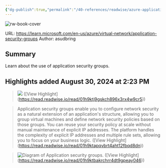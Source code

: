 ```yaml
---
{"dg-publish":true,"permalink":"/40-references/readwise/azure-application-security-groups-overview/","tags":["rw/articles"]}
---
```


![rw-book-cover](https://learn.microsoft.com/en-us/media/open-graph-image.png)
  
URL: https://learn.microsoft.com/en-us/azure/virtual-network/application-security-groups
Author: asudbring

## Summary

Learn about the use of application security groups.

## Highlights added August 30, 2024 at 2:23 PM
>![](https://learn.microsoft.com/en-us/azure/virtual-network/media/security-groups/application-security-groups.png) ([View Highlight] (https://read.readwise.io/read/01h9ktj9gskch896x3rx4w9cr5))


>Application security groups enable you to configure network security as a natural extension of an application's structure, allowing you to group virtual machines and define network security policies based on those groups. You can reuse your security policy at scale without manual maintenance of explicit IP addresses. The platform handles the complexity of explicit IP addresses and multiple rule sets, allowing you to focus on your business logic. ([View Highlight] (https://read.readwise.io/read/01h9ktapqvbrt4aht12fbqd8dn))


>![Diagram of Application security groups.](https://learn.microsoft.com/en-us/azure/virtual-network/application-security-groups/media/security-groups/application-security-groups.png) ([View Highlight] (https://read.readwise.io/read/01h9ktbakrchrr4dt9gpeay046))


